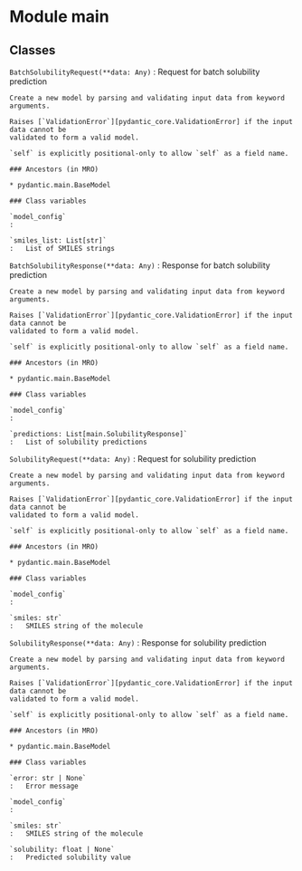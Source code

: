 Module main
===========

Classes
-------

`BatchSolubilityRequest(**data: Any)`
:   Request for batch solubility prediction
    
    Create a new model by parsing and validating input data from keyword arguments.
    
    Raises [`ValidationError`][pydantic_core.ValidationError] if the input data cannot be
    validated to form a valid model.
    
    `self` is explicitly positional-only to allow `self` as a field name.

    ### Ancestors (in MRO)

    * pydantic.main.BaseModel

    ### Class variables

    `model_config`
    :

    `smiles_list: List[str]`
    :   List of SMILES strings

`BatchSolubilityResponse(**data: Any)`
:   Response for batch solubility prediction
    
    Create a new model by parsing and validating input data from keyword arguments.
    
    Raises [`ValidationError`][pydantic_core.ValidationError] if the input data cannot be
    validated to form a valid model.
    
    `self` is explicitly positional-only to allow `self` as a field name.

    ### Ancestors (in MRO)

    * pydantic.main.BaseModel

    ### Class variables

    `model_config`
    :

    `predictions: List[main.SolubilityResponse]`
    :   List of solubility predictions

`SolubilityRequest(**data: Any)`
:   Request for solubility prediction
    
    Create a new model by parsing and validating input data from keyword arguments.
    
    Raises [`ValidationError`][pydantic_core.ValidationError] if the input data cannot be
    validated to form a valid model.
    
    `self` is explicitly positional-only to allow `self` as a field name.

    ### Ancestors (in MRO)

    * pydantic.main.BaseModel

    ### Class variables

    `model_config`
    :

    `smiles: str`
    :   SMILES string of the molecule

`SolubilityResponse(**data: Any)`
:   Response for solubility prediction
    
    Create a new model by parsing and validating input data from keyword arguments.
    
    Raises [`ValidationError`][pydantic_core.ValidationError] if the input data cannot be
    validated to form a valid model.
    
    `self` is explicitly positional-only to allow `self` as a field name.

    ### Ancestors (in MRO)

    * pydantic.main.BaseModel

    ### Class variables

    `error: str | None`
    :   Error message

    `model_config`
    :

    `smiles: str`
    :   SMILES string of the molecule

    `solubility: float | None`
    :   Predicted solubility value